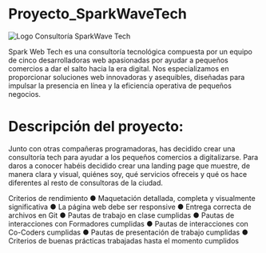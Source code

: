 # Proyecto_SparkWaveTech

![Logo](https://github.com/SparkWaveTech/Proyecto_SparkWaveTech/assets/136989574/a05aa59a-7282-4a51-b965-022e9f6b6a55)
Consultoría SparkWave Tech

Spark Web Tech es una consultoría tecnológica compuesta por un equipo de cinco desarrolladoras web apasionadas por ayudar a pequeños comercios a dar el salto hacia la era digital. Nos especializamos en proporcionar soluciones web innovadoras y asequibles, diseñadas para impulsar la presencia en línea y la eficiencia operativa de pequeños negocios.


# Descripción del proyecto:
Junto con otras compañeras programadoras, has decidido crear una consultoría tech para ayudar a los pequeños comercios a digitalizarse.
Para daros a conocer habéis decidido crear una landing page que muestre, de manera clara y visual, quiénes soy, qué servicios ofreceis y qué os hace diferentes al resto de consultoras de la ciudad.

Criterios de rendimiento
● Maquetación detallada, completa y visualmente significativa
● La página web debe ser responsive
● Entrega correcta de archivos en Git
● Pautas de trabajo en clase cumplidas
● Pautas de interacciones con Formadores cumplidas
● Pautas de interacciones con Co-Coders cumplidas
● Pautas de presentación de trabajo cumplidas
● Criterios de buenas prácticas trabajadas hasta el momento cumplidos


